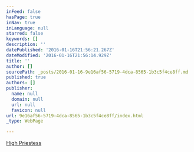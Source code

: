 ```yaml
---
inFeed: false
hasPage: true
inNav: true
inLanguage: null
starred: false
keywords: []
description: ''
datePublished: '2016-01-16T21:56:21.267Z'
dateModified: '2016-01-16T21:56:14.929Z'
title: ''
author: []
sourcePath: _posts/2016-01-16-9e16af56-5719-4dca-8565-1b3c5f4ce8ff.md
published: true
authors: []
publisher:
  name: null
  domain: null
  url: null
  favicon: null
url: 9e16af56-5719-4dca-8565-1b3c5f4ce8ff/index.html
_type: WebPage

---
```

[High Priestess][0]

[0]: http://highpriestess.guru/